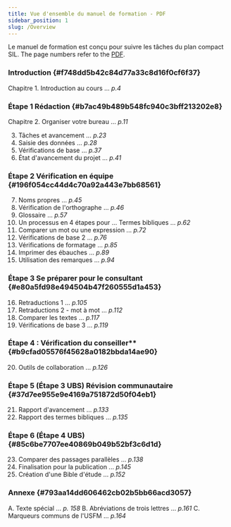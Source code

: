 ```yaml
---
title: Vue d'ensemble du manuel de formation - PDF
sidebar_position: 1
slug: /Overview
---
```


Le manuel de formation est conçu pour suivre les tâches du plan compact SIL. The page numbers refer to the [PDF](https://manual.paratext.org/img/Ptx-man-en-9.4.pdf).

### Introduction {#f748dd5b42c84d77a33c8d16f0cf6f37}

Chapitre 1. Introduction au cours ... _p.4_

### Étape 1 Rédaction {#b7ac49b489b548fc940c3bff213202e8}

Chapitre 2. Organiser votre bureau ... _p.11_

3. Tâches et avancement ... _p.23_
4. Saisie des données ... _p.28_
5. Vérifications de base ... _p.37_
6. État d'avancement du projet ... _p.41_

### Étape 2 Vérification en équipe {#196f054cc44d4c70a92a443e7bb68561}

7. Noms propres ... _p.45_
8. Vérification de l'orthographe ... _p.46_
9. Glossaire ... _p.57_
10. Un processus en 4 étapes pour ... Termes bibliques ... _p.62_
11. Comparer un mot ou une expression ... _p.72_
12. Vérifications de base 2 ... _p.76_
13. Vérifications de formatage ... _p.85_
14. Imprimer des ébauches ... _p.89_
15. Utilisation des remarques ... _p.94_

### Étape 3 Se préparer pour le consultant {#e80a5fd98e494504b47f260555d1a453}

16. Retraductions 1 ... _p.105_
17. Retraductions 2 - mot à mot ... _p.112_
18. Comparer les textes ... _p.117_
19. Vérifications de base 3 ... _p.119_

### Étape 4 : Vérification du conseiller\*\* {#b9cfad05576f45628a0182bbda14ae90}

20. Outils de collaboration ... _p.126_

### Étape 5 (Étape 3 UBS) Révision communautaire {#37d7ee955e9e4169a751872d50f04eb1}

21. Rapport d'avancement ... _p.133_
22. Rapport des termes bibliques ... _p.135_

### Étape 6 (Étape 4 UBS) {#85c6be7707ee40869b049b52bf3c6d1d}

23. Comparer des passages parallèles ... _p.138_
24. Finalisation pour la publication ... _p.145_
25. Création d'une Bible d'étude ... _p.152_

### Annexe {#793aa14dd606462cb02b5bb66acd3057}

A. Texte spécial ... _p. 158_
B. Abréviations de trois lettres ... _p.161_
C. Marqueurs communs de l'USFM ... _p.164_
